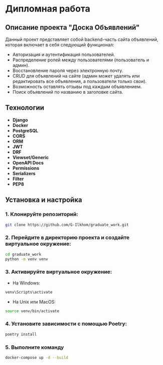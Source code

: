 # Дипломная работа 
## Описание проекта "Доска Объявлений"
Данный проект представляет собой backend-часть сайта объявлений, которая включает в себя следующий функционал:

- Авторизация и аутентификация пользователей.
- Распределение ролей между пользователями (пользователь и админ).
- Восстановление пароля через электронную почту.
- CRUD для объявлений на сайте (админ может удалять или редактировать все объявления, а пользователи только свои).
- Возможность оставлять отзывы под каждым объявлением.
- Поиск объявлений по названию в заголовке сайта.

## Технологии
- **Django**
- **Docker**
- **PostgreSQL**
- **CORS**
- **ORM**
- **JWT**
- **DRF**
- **Viewset/Generic**
- **OpenAPI Docs**
- **Permissions**
- **Serializers**
- **Filter**
- **PEP8**

## Установка и настройка
### 1. Клонируйте репозиторий:
```sh
git clone https://github.com/G-Ilkhom/graduate_work.git
```
### 2. Перейдите в директорию проекта и создайте виртуальное окружение:
```sh
cd graduate_work
python -m venv venv
```

### 3. Активируйте виртуальное окружение:
- На Windows:
```sh
venv\Scripts\activate
```
- На Unix или MacOS:
```sh
source venv/bin/activate
```
### 4. Установите зависимости с помощью Poetry:
```sh
poetry install
```
### 5. Выполните команду
```sh
docker-compose up -d --build
```
